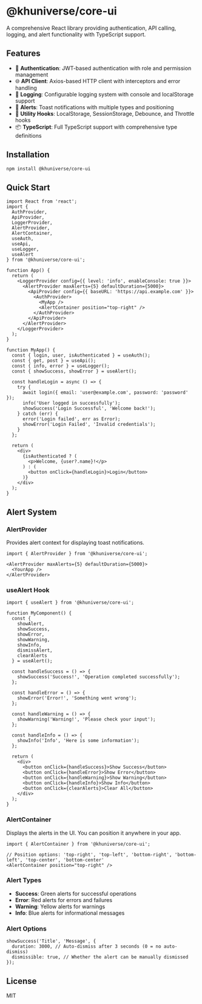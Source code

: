 # @khuniverse/core-ui

A comprehensive React library providing authentication, API calling, logging, and alert functionality with TypeScript support.

## Features

- 🔐 **Authentication**: JWT-based authentication with role and permission management
- 🌐 **API Client**: Axios-based HTTP client with interceptors and error handling
- 📝 **Logging**: Configurable logging system with console and localStorage support
- 🚨 **Alerts**: Toast notifications with multiple types and positioning
- 🎣 **Utility Hooks**: LocalStorage, SessionStorage, Debounce, and Throttle hooks
- 📦 **TypeScript**: Full TypeScript support with comprehensive type definitions

## Installation

```bash
npm install @khuniverse/core-ui
```

## Quick Start

```tsx
import React from 'react';
import { 
  AuthProvider, 
  ApiProvider, 
  LoggerProvider,
  AlertProvider,
  AlertContainer,
  useAuth,
  useApi,
  useLogger,
  useAlert
} from '@khuniverse/core-ui';

function App() {
  return (
    <LoggerProvider config={{ level: 'info', enableConsole: true }}>
      <AlertProvider maxAlerts={5} defaultDuration={5000}>
        <ApiProvider config={{ baseURL: 'https://api.example.com' }}>
          <AuthProvider>
            <MyApp />
            <AlertContainer position="top-right" />
          </AuthProvider>
        </ApiProvider>
      </AlertProvider>
    </LoggerProvider>
  );
}

function MyApp() {
  const { login, user, isAuthenticated } = useAuth();
  const { get, post } = useApi();
  const { info, error } = useLogger();
  const { showSuccess, showError } = useAlert();

  const handleLogin = async () => {
    try {
      await login({ email: 'user@example.com', password: 'password' });
      info('User logged in successfully');
      showSuccess('Login Successful', 'Welcome back!');
    } catch (err) {
      error('Login failed', err as Error);
      showError('Login Failed', 'Invalid credentials');
    }
  };

  return (
    <div>
      {isAuthenticated ? (
        <p>Welcome, {user?.name}!</p>
      ) : (
        <button onClick={handleLogin}>Login</button>
      )}
    </div>
  );
}
```

## Alert System

### AlertProvider

Provides alert context for displaying toast notifications.

```tsx
import { AlertProvider } from '@khuniverse/core-ui';

<AlertProvider maxAlerts={5} defaultDuration={5000}>
  <YourApp />
</AlertProvider>
```

### useAlert Hook

```tsx
import { useAlert } from '@khuniverse/core-ui';

function MyComponent() {
  const { 
    showAlert, 
    showSuccess, 
    showError, 
    showWarning, 
    showInfo,
    dismissAlert,
    clearAlerts 
  } = useAlert();

  const handleSuccess = () => {
    showSuccess('Success!', 'Operation completed successfully');
  };

  const handleError = () => {
    showError('Error!', 'Something went wrong');
  };

  const handleWarning = () => {
    showWarning('Warning!', 'Please check your input');
  };

  const handleInfo = () => {
    showInfo('Info', 'Here is some information');
  };

  return (
    <div>
      <button onClick={handleSuccess}>Show Success</button>
      <button onClick={handleError}>Show Error</button>
      <button onClick={handleWarning}>Show Warning</button>
      <button onClick={handleInfo}>Show Info</button>
      <button onClick={clearAlerts}>Clear All</button>
    </div>
  );
}
```

### AlertContainer

Displays the alerts in the UI. You can position it anywhere in your app.

```tsx
import { AlertContainer } from '@khuniverse/core-ui';

// Position options: 'top-right', 'top-left', 'bottom-right', 'bottom-left', 'top-center', 'bottom-center'
<AlertContainer position="top-right" />
```

### Alert Types

- **Success**: Green alerts for successful operations
- **Error**: Red alerts for errors and failures
- **Warning**: Yellow alerts for warnings
- **Info**: Blue alerts for informational messages

### Alert Options

```tsx
showSuccess('Title', 'Message', {
  duration: 3000, // Auto-dismiss after 3 seconds (0 = no auto-dismiss)
  dismissible: true, // Whether the alert can be manually dismissed
});
```

## License

MIT 